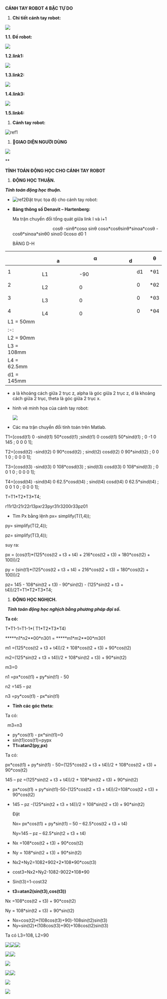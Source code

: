 ﻿**CÁNH TAY ROBOT  4 BẬC TỰ DO**

1. **Chi tiết cánh tay robot:**

![](Aspose.Words.64370153-3c84-4379-923f-d3ac0d6f90a9.001.png)

**1.1. Đế robot:**

![](Aspose.Words.64370153-3c84-4379-923f-d3ac0d6f90a9.002.png)

**1.2.link1:**

![](Aspose.Words.64370153-3c84-4379-923f-d3ac0d6f90a9.003.png)

**1.3.link2:**

![](Aspose.Words.64370153-3c84-4379-923f-d3ac0d6f90a9.004.png)

**1.4.link3:**

![](Aspose.Words.64370153-3c84-4379-923f-d3ac0d6f90a9.005.png)

**1.5.link4:**

1. **Cánh tay robot:**

![ref1]








1. **GIAO DIỆN NGƯỜI DÙNG**

![](Aspose.Words.64370153-3c84-4379-923f-d3ac0d6f90a9.007.jpeg)


**

**TÍNH TOÁN ĐỘNG HỌC CHO CÁNH TAY ROBOT**

1. **ĐỘNG HỌC THUẬN.**

***Tính toán động học thuận.***

- ![ref2]Đặt trục tọa độ cho cánh tay robot:



- **Bảng thông số Denavit – Hartenberg:** 

  Ma trận chuyển đổi tổng quát giữa link I và i+1

  `                  `cosθ        -sinθ\*cosα                  sinθ       cosα\*cosθsinθ\*sinαa\*cosθ  -cosθ\*sinαa\*sinθ0               sinα0                0cosα     d0     1




  BẢNG D-H

||`              `a|α|`            `d|θ|
| - | - | - | - | - |
|1|`            `L1|`           `-90|`        `d1|\*θ1|
|2|`            `L2|`            `0|`        `0 |\*θ2|
|3|`            `L3|`            `0|`        `0|\*θ3|
|4|`            `L4|`            `0|`        `0|\*θ4|
|L1 = 50mm|
| :-: |
|L2 = 90mm|
|L3 = 108mm|
|L4 = 62.5mm|
|d1 = 145mm|






- a là khoảng cách giữa 2 trục z, alpha là góc giữa 2 trục z, d là khoảng cách giữa 2 trục, theta là góc giữa 2 trục x.
- hình vẽ minh họa của cánh tay robot:

  ![](Aspose.Words.64370153-3c84-4379-923f-d3ac0d6f90a9.009.png)

- Các ma trận chuyển đổi tính toán trên Matlab.

T1=[cosd(t1)    0    -sind(t1)  50\*cosd(t1)  ;sind(t1)  0   cosd(t1)    50\*sind(t1)     ; 0 -1 0 145   ; 0 0 0 1];

T2=[cosd(t2) -sind(t2)  0      90\*cosd(t2)    ; sind(t2) cosd(t2)  0    90\*sind(t2)     ; 0  0 1 0     ; 0 0 0 1];

T3=[cosd(t3) -sind(t3)  0     108\*cosd(t3)   ; sind(t3) cosd(t3)  0      108\*sind(t3)    ; 0  0 1 0     ; 0 0 0 1];

T4=[cosd(t4) -sind(t4)  0    62.5\*cosd(t4)  ; sind(t4) cosd(t4)  0     62.5\*sind(t4)   ; 0  0 1 0     ; 0 0 0 1];

T=T1\*T2\*T3\*T4;

r11r12r21r22r13pxr23pyr31r3200r33pz01

- Tìm Px bằng lệnh 	px= simplify(T(1,4));

py= simplify(T(2,4));

pz= simplify(T(3,4));

suy ra:

px = (cos(t1)\*(125\*cos(t2 + t3 + t4) + 216\*cos(t2 + t3) + 180\*cos(t2) + 100))/2

py = (sin(t1)\*(125\*cos(t2 + t3 + t4) + 216\*cos(t2 + t3) + 180\*cos(t2) + 100))/2

pz= 145 - 108\*sin(t2 + t3) - 90\*sin(t2) - (125\*sin(t2 + t3 + t4))/2T=T1\*T2\*T3\*T4;

1. **ĐỘNG HỌC NGHỊCH.**

` `***Tính toán động học nghịch bằng phương pháp đại số.***

**Ta có:**

T\*T1-1=T1-1\*( T1\*T2\*T3\*T4)

\*\*\*\*\*n1\*n2\*\*00\*n301   =   \*\*\*\*\*m1\*m2\*\*00\*m301

m1 =(125\*cos(t2 + t3 + t4))/2 + 108\*cos(t2 + t3) + 90\*cos(t2)

m2=(125\*sin(t2 + t3 + t4))/2 + 108\*sin(t2 + t3) + 90\*sin(t2)

m3=0

n1 =px\*cos(t1) + py\*sin(t1) - 50

n2 =145 – pz

n3 =py\*cos(t1) - px\*sin(t1)

- **Tính các góc theta:**

Ta có:

` `m3=n3

- py\*cos(t1) - px\*sin(t1)=0
- sin(t1)cos(t1)=pypx
- **T1=atan2(py,px)**

Ta có:

px\*cos(t1) + py\*sin(t1) - 50=(125\*cos(t2 + t3 + t4))/2 + 108\*cos(t2 + t3) + 90\*cos(t2)

145 – pz =(125\*sin(t2 + t3 + t4))/2 + 108\*sin(t2 + t3) + 90\*sin(t2)

- px\*cos(t1) + py\*sin(t1)-50-(125\*cos(t2 + t3 + t4))/2=108\*cos(t2 + t3) + 90\*cos(t2)
- 145 – pz -(125\*sin(t2 + t3 + t4))/2 = 108\*sin(t2 + t3) + 90\*sin(t2)

  Đặt 

  Nx= px\*cos(t1) + py\*sin(t1) – 50  –  62.5\*cos(t2 + t3 + t4)

  Ny=145 – pz  – 62.5\*sin(t2 + t3 + t4)

- Nx =108\*cos(t2 + t3) + 90\*cos(t2)
- Ny  = 108\*sin(t2 + t3) + 90\*sin(t2)
- Nx2+Ny2=1082+902+2\*108\*90\*cos⁡(t3) 
- cost3=Nx2+Ny2-1082-9022\*108\*90
- Sin(t3)=1-cost32
- **t3=atan2(sin(t3),cos(t3))**

Nx =108\*cos(t2 + t3) + 90\*cos(t2)

Ny  = 108\*sin(t2 + t3) + 90\*sin(t2)

- Nx=cos(t2)\*(108cos(t3)+90)-108sin(t2)sin(t3)
- Ny=sin(t2)\*(108cos(t3)+90)+108cos(t2)sin(t3)

Ta có L3=108, L2=90

![](Aspose.Words.64370153-3c84-4379-923f-d3ac0d6f90a9.010.png)![](Aspose.Words.64370153-3c84-4379-923f-d3ac0d6f90a9.011.png)![](Aspose.Words.64370153-3c84-4379-923f-d3ac0d6f90a9.012.png)

![](Aspose.Words.64370153-3c84-4379-923f-d3ac0d6f90a9.013.png)![](Aspose.Words.64370153-3c84-4379-923f-d3ac0d6f90a9.014.png)

![](Aspose.Words.64370153-3c84-4379-923f-d3ac0d6f90a9.015.png)


![](Aspose.Words.64370153-3c84-4379-923f-d3ac0d6f90a9.016.png)![](Aspose.Words.64370153-3c84-4379-923f-d3ac0d6f90a9.017.png)

![](Aspose.Words.64370153-3c84-4379-923f-d3ac0d6f90a9.018.png)

![](Aspose.Words.64370153-3c84-4379-923f-d3ac0d6f90a9.019.png)












[ref1]: Aspose.Words.64370153-3c84-4379-923f-d3ac0d6f90a9.006.png
[ref2]: Aspose.Words.64370153-3c84-4379-923f-d3ac0d6f90a9.008.png
